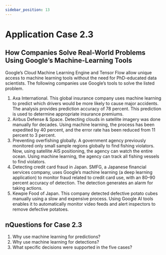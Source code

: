 ```yaml
---
sidebar_position: 13
---
```


# Application Case 2.3

## How Companies Solve Real-World Problems Using Google’s Machine-Learning Tools

Google’s Cloud Machine Learning Engine and Tensor Flow allow unique access to machine learning tools without the need for PhD-educated data scientists.
The following companies use Google’s tools to solve the listed problem.

1. Axa International. This global insurance company uses machine learning to predict which drivers would be more likely to cause major accidents. The analysis provides prediction accuracy of 78 percent. This prediction is used to determine appropriate insurance premiums.
2. Airbus Defense & Space. Detecting clouds in satellite imagery was done manually for decades. Using machine learning, the process has been expedited by 40 percent, and the error rate has been reduced from 11 percent to 3 percent.
3. Preventing overfishing globally. A government agency previously monitored only small sample regions globally to find fishing violators. Now, using satellite AIS positioning, the agency can watch the entire ocean. Using machine learning, the agency can track all fishing vessels to find violators.
4. Detecting credit card fraud in Japan. SMFG, a Japanese financial services company, uses Google’s machine learning (a deep learning application) to monitor fraud related to credit card use, with an 80–90 percent accuracy of detection. The detection generates an alarm for taking actions.
5. Kewpie Food of Japan. This company detected defective potato cubes manually using a slow and expensive process. Using Google AI tools enables it to automatically monitor video feeds and alert inspectors to remove defective potatoes.


## nQuestions for Case 2.3
1. Why use machine learning for predictions?
2. Why use machine learning for detections?
3. What specific decisions were supported in the five cases?